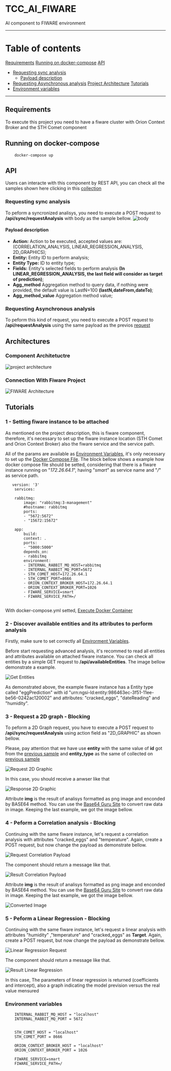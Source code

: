 # TCC_AI_FIWARE

AI component to FIWARE environment

*******
# Table of contents

[Requirements](#requirements)
[Running on docker-compose](#running-on-docker-compose)
[API](#api)
- [Requesting sync analysis](#requesting-sync-analysis)
    - [Payload description](#payload-description)
- [Requesting Asynchronous analysis](#requesting-asynchronous-analysis)
[Project Architecture](#project-architecture)
[Tutorials](#tutorials)
-   []()
[Environment variables](#environment-variables)
*******

## Requirements

To execute this project you need to have a fiware cluster with Orion Context Broker and the STH Comet component

## Running on docker-compose


```
    docker-compose up

```

## API

Users can interacte with this component by REST API, you can check all the samples shown here clicking in this [collection]()

### Requesting sync analysis

To peform a syncronized analisys, you need to execute a POST request to **/api/sync/requestAnalysis** with body as the sample bellow.
![body](./docs/payload.png)

#### Payload description

* **Action:** Action to be executed, accepted values are: (CORRELATION_ANALYSIS, LINEAR_REGRESSION_ANALYSIS, 2D_GRAPHICS);
* **Entity:** Entity ID to perform analysis;
* **Entity Type:** ID to entity type;
* **Fields:** Entity's selected fields to perform analysis **(In LINEAR_REGRESSION_ANALYSIS, the last field will consider as target of prediction)**;
* **Agg_method** Aggregation method to query data, if nothing were provided, the default value is LastN=100 **(lastN,dateFrom,dateTo)**;
* **Agg_method_value** Aggregation method value;

### Requesting Asynchronous analysis

To peform this kind of request, you need to execute a POST request to **/api/requestAnalysis** using the same payload as the previos [request](#requesting-sync-analisys)

## Architectures

### Component Architetuctre

![project architecture](./docs/architecture.png)

### Connection With Fiware Project

![FIWARE Architecture](./docs//fiware-with-component.png)

## Tutorials

### 1 - Setting fiware instance to be attached

As mentioned on the project description, this is fiware component, therefore, it's necessary to set up the fiware instance location (STH Comet and Orion Context Broker) also the fiware service and the service path.

All of the params are available as [Environment Variables](#environment-variables), it's only necessary to set up the [Docker Compose File](./docker-compose.yml). The block bellow shows a example how docker compose file should be setted, considering that there is a fiware instance running on "*172.26.64.1*", having "*smart*" as service name and "*/*" as service path.

```
   version: '3'
    services:

    rabbitmq:
        image: "rabbitmq:3-management"
        #hostname: rabbitmq
        ports:
        - "5672:5672"  
        - "15672:15672"
    
    app:
        build:
        context: .  
        ports:
        - "5000:5000" 
        depends_on:
        - rabbitmq
        environment:
        - INTERNAL_RABBIT_MQ_HOST=rabbitmq
        - INTERNAL_RABBIT_MQ_PORT=5672
        - STH_COMET_HOST=172.26.64.1
        - STH_COMET_PORT=8666
        - ORION_CONTEXT_BROKER_HOST=172.26.64.1
        - ORION_CONTEXT_BROKER_PORT=1026
        - FIWARE_SERVICE=smart
        - FIWARE_SERVICE_PATH=/
 

```

With docker-compose.yml setted, [Execute Docker Container](#running-on-docker-compose)

### 2 - Discover available entities and its attributes to perform analysis

Firstly, make sure to set correctly all [Envirorment Variables](#environment-variables).

Before start requesting advanced analysis, it's recommed to read all entities and attributes available on attached fiware instance. You can check all entities by a simple GET request to **/api/availableEntities**. The image bellow demonstrate a example.

![Get Entities](./docs/get-entities.png)

As demonstrated above, the example fiware instance has a Entity type called "eggPrediction" with id "urn:ngsi-ld:entity:986463ec-3f51-11ee-be56-0242ac120002" and attributes: "cracked_eggs", "dateReading" and "humidity".



### 3 - Request a 2D graph - Blocking

To peform a 2D Graph request, you have to execute a POST request to **/api/sync/requestAnalysis** using action field as "2D_GRAPHIC" as shown bellow.

Please, pay attention that we have use **entity** with the same value of **id** got from the [previous sample](#2---discover-available-entities-and-its-attributes-to-perform-analysis) and **entity_type** as the same of collected on [previous sample](#2---discover-available-entities-and-its-attributes-to-perform-analysis)

![Request 2D Graphic](./docs/2d_req_analysis.png)

In this case, you should receive a anwser like that

![Response 2D Graphic](./docs/2d_resp_analysis.png)

Attribute **img** is the result of analisys formatted as png image and enconded by BASE64 method. You can use the [Base64 Guru Site](https://base64.guru/converter/decode/image) to convert raw data in image. Keeping the last example, we got the image bellow.

### 4 - Peform a Correlation analysis - Blocking

Continuing with the same fiware instance, let's request a correlation analysis with attributes "cracked_eggs" and "temperature". Again, create a POST request, but now change the payload as demonstrate bellow.

![Request Correlation Payload](./docs/request-correlation.png)

The component should return a message like that.

![Result Correlation Payload](./docs/result-correlation.png)

Attribute **img** is the result of analisys formatted as png image and enconded by BASE64 method. You can use the [Base64 Guru Site](https://base64.guru/converter/decode/image) to convert raw data in image. Keeping the last example, we got the image bellow.

![Converted Image](./docs/result-correlation-img.png)
### 5 - Peform a Linear Regression - Blocking

Continuing with the same fiware instance, let's request a linear analysis with attributes  "humidity" ,"temperature" and "cracked_eggs" as **Target**. Again, create a POST request, but now change the payload as demonstrate bellow.

![Linear Regression Request](./docs/request-lin-reg.png)

The component should return a message like that.

![Result Linear Regression](./docs/result-lin-reg.png)

In this case, The parameters of linear regression is returned (coefficients and intercept), also a graph indicating the model prevision versus the real value mensured

### Environment variables

```
    INTERNAL_RABBIT_MQ_HOST = "localhost"
    INTERNAL_RABBIT_MQ_PORT = 5672


    STH_COMET_HOST = "localhost"
    STH_COMET_PORT = 8666

    ORION_CONTEXT_BROKER_HOST = "localhost"
    ORION_CONTEXT_BROKER_PORT = 1026

    FIWARE_SERVICE=smart
    FIWARE_SERVICE_PATH=/

```
